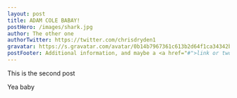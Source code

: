 ```yaml
---
layout: post
title: ADAM COLE BABAY!
postHero: /images/shark.jpg
author: The other one
authorTwitter: https://twitter.com/chrisdryden1
gravatar: https://s.gravatar.com/avatar/0b14b7967361c613b2d64f1ca34342b0?s=80
postFooter: Additional information, and maybe a <a href="#">link or two</a>
---
```


This is the second post

Yea baby
